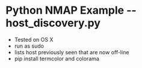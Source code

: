 # Python NMAP Example -- host_discovery.py

* Tested on OS X
* run as sudo
* lists host previously seen that are now off-line
* pip install termcolor and colorama

